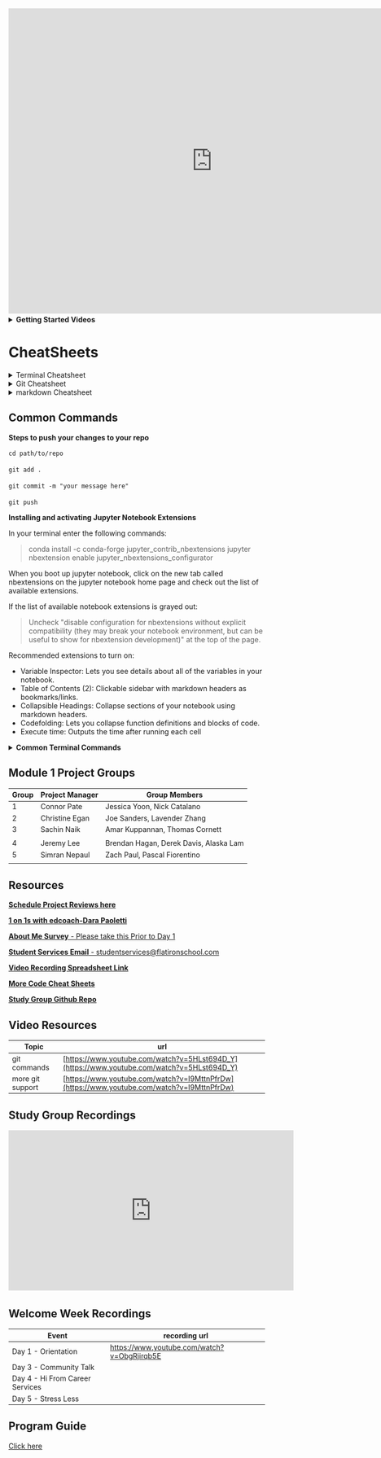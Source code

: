 <!--- Calendar iframe goes below --->
<iframe src="https://calendar.google.com/calendar/embed?src=flatironschool.com_nmuuv9qmvss38luac0gvnch44g%40group.calendar.google.com&ctz=America%2FNew_York" style="border: 0" width="800" height="600" frameborder="0" scrolling="no"></iframe>

<details>
<summary style="font-weight:bold;">Getting Started Videos</summary>
  
# Getting Started Video Playlist
This playlist is meant to show you
- Getting Started 00 -> Discusses how to download and install Anaconda for Mac
- Getting Started 01 -> Discusses how to organize your work for the DS program
  - This is really helpful to prevent clutter, but it isn't mandatory
- Getting Started 02 -> Walks you through setting up your **learn-env** virtual environment
- Getting Started 03 -> Walks you through the learn to github to local workflow that you'll use **every day**


<iframe width="853" height="480" src="https://www.youtube.com/embed/videoseries?list=PLj2HyUAn9lEmGc4FIasxTQ2S0JAgYttAD" 
frameborder="0" allow="accelerometer; autoplay; encrypted-media; gyroscope; picture-in-picture" allowfullscreen></iframe>

</details>

# CheatSheets
<details>
  <summary>Terminal Cheatsheet</summary>
 <img src="https://raw.githubusercontent.com/learn-co-curriculum/online-ds-ft-030220/master/terminal-cheatsheet.jpg?token=AK7GP7FKCM4XM6C5KXZRNAS62Z7YU"/>
</details>

<details>
  <summary>Git Cheatsheet</summary>
  <img src="https://raw.githubusercontent.com/learn-co-curriculum/online-ds-pt-052620/master/git-cheatsheet-6.jpg"/>
</details>

<details>
  <summary>markdown Cheatsheet</summary>
  <img src="https://raw.githubusercontent.com/learn-co-curriculum/online-ds-ft-030220/master/markdown-cheatsheet.jpg?token=AK7GP7A7BFJDN3WFV6GMPSC62Z736"/>
</details>



## Common Commands

**Steps to push your changes to your repo**

```
cd path/to/repo

git add .

git commit -m "your message here"

git push
```

**Installing and activating Jupyter Notebook Extensions** 

In your terminal enter the following commands:

>conda install -c conda-forge jupyter_contrib_nbextensions
>jupyter nbextension enable jupyter_nbextensions_configurator

When you boot up jupyter notebook, click on the new tab called nbextensions on the jupyter notebook home page and check out the list of available extensions.

If the list of available notebook extensions is grayed out:

>Uncheck "disable configuration for nbextensions without explicit compatibility (they may break your notebook environment, but can be useful to show for nbextension development)" at the top of the page.

Recommended extensions to turn on:

- Variable Inspector: Lets you see details about all of the variables in your notebook.
- Table of Contents (2): Clickable sidebar with markdown headers as bookmarks/links.
- Collapsible Headings: Collapse sections of your notebook using markdown headers.
- Codefolding: Lets you collapse function definitions and blocks of code.
- Execute time: Outputs the time after running each cell


<details>
<summary style="font-weight:bold;">Common Terminal Commands</summary>


|command | command will |
| -------| -------------| 
| ls     | list all files in directory | 
| cd     | change directory | 
| mkdir  | create a new directory | 
| cd ..  | will change directory to parent directory |
|        | (the directory above your current directory |
| jupyter notebook | opens jupyter notebook in current directory | 

</details>


<!--- Pair Programming Section --->
## Module 1 Project Groups 


| Group| Project Manager | Group Members  | 
| --------------| ----------------| ---------|
|1| Connor Pate |Jessica Yoon, Nick Catalano|
|2| Christine Egan |Joe Sanders, Lavender Zhang|
|3| Sachin Naik |Amar Kuppannan, Thomas Cornett|
|||||
|4| Jeremy Lee |Brendan Hagan, Derek Davis, Alaska Lam|
|5| Simran Nepaul |Zach Paul, Pascal Fiorentino|
|||||

<!--- paste pair programming table above --->

<!--- Resources Section --->

## Resources 
[**Schedule Project Reviews here**](https://go.oncehub.com/FinalProjectReviews)

[**1 on 1s with edcoach-Dara Paoletti**](https://darapaoletti.youcanbook.me)

[**About Me Survey** - Please take this Prior to Day 1](https://forms.gle/SJWWi5WJQsGRBitSA)

[**Student Services Email** - studentservices@flatironschool.com](mailto:studentservices@flatironschool.com)

[**Video Recording Spreadsheet Link**](https://docs.google.com/spreadsheets/d/1CNGDhjcQZDRx2sWByd2v-mgUOjy13Cd_hQYVXPuzEDE/edit#gid=0)

[**More Code Cheat Sheets**](https://drive.google.com/file/d/1_GC4Q672T2H3LuvThj9KusJvFBeQP4Oj/view?usp=sharing)

[**Study Group Github Repo**](https://github.com/Amberlynnyandow/study-group-content)


<!--- Video Resources --->

## Video Resources
|Topic| url |
|-----|-----|
|git commands|[https://www.youtube.com/watch?v=5HLst694D_Y](https://www.youtube.com/watch?v=5HLst694D_Y) | 
|more git support|[https://www.youtube.com/watch?v=I9MttnPfrDw](https://www.youtube.com/watch?v=I9MttnPfrDw) | 


## Study Group Recordings
<iframe width="560" height="315" src="https://www.youtube.com/embed/videoseries?list=PLvvNnx_KheDpWnW5LHxuPoD5lm1g1ODeG" frameborder="0" allow="accelerometer; autoplay; encrypted-media; gyroscope; picture-in-picture" allowfullscreen></iframe>



## Welcome Week Recordings
| Event | recording url |
|-------|---------------|
|Day 1 - Orientation | https://www.youtube.com/watch?v=ObgRjirqb5E |
|Day 3 - Community Talk | |
|Day 4 - Hi From Career Services| |
|Day 5 - Stress Less | |

<!----- Below are all of the Mod Project Rubrics in a tablel--->


## Program Guide
[Click here](https://help.learn.co/online-immersive-bootcamps/what-if-i-cant-keep-up-with-my-cohort)

